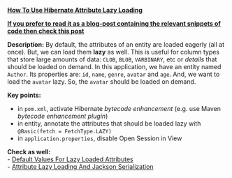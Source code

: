 **[How To Use Hibernate Attribute Lazy Loading](https://github.com/andreipall/Spring-Boot-JPA/blob/master/HibernateSpringBootAttributeLazyLoadingBasic)**

<b><a href="https://persistencelayer.wixsite.com/springboot-hibernate/post/how-to-use-hibernate-attribute-lazy-loading">If you prefer to read it as a blog-post containing the relevant snippets of code then check this post</a></b>
  
**Description:** By default, the attributes of an entity are loaded eagerly (all at once). But, we can load them **lazy** as well. This is useful for column types that store large amounts of data: `CLOB`, `BLOB`, `VARBINARY`, etc or *details* that should be loaded on demand. In this application, we have an entity named `Author`. Its properties are: `id`, `name`, `genre`, `avatar` and `age`. And, we want to load the `avatar` lazy. So, the `avatar` should be loaded on demand.

**Key points:**
- in `pom.xml`, activate Hibernate *bytecode enhancement* (e.g. use Maven *bytecode enhancement plugin*)
- in entity, annotate the attributes that should be loaded lazy with `@Basic(fetch = FetchType.LAZY)`
- in `application.properties`, disable Open Session in View     

**Check as well:**\
     - [Default Values For Lazy Loaded Attributes](https://github.com/andreipall/Spring-Boot-JPA/tree/master/HibernateSpringBootAttributeLazyLoadingDefaultValues)\
     - [Attribute Lazy Loading And Jackson Serialization](https://github.com/andreipall/Spring-Boot-JPA/tree/master/HibernateSpringBootAttributeLazyLoadingJacksonSerialization)
     
